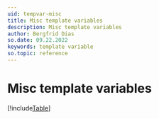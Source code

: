 ```yaml
---
uid: tempvar-misc
title: Misc template variables
description: Misc template variables
author: Bergfrid Dias
so.date: 09.22.2022
keywords: template variable
so.topic: reference
---
```


# Misc template variables

[!include[Table](../../../../common/includes/variable/table-misc.md)]
